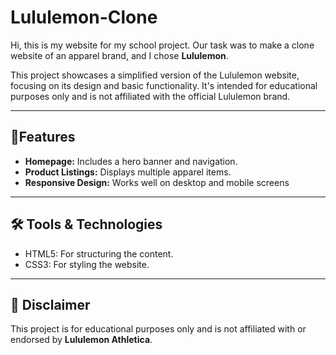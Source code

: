 # Lululemon-Clone
Hi, this is my website for my school project. Our task was to make a clone website of an apparel brand, and I chose **Lululemon**.

This project showcases a simplified version of the Lululemon website, focusing on its design and basic functionality. It's intended for educational purposes only and is not affiliated with the official Lululemon brand.
<hr>

<h2>🌟Features</h2>
<ul>
    <li><b>Homepage:</b> Includes a hero banner and navigation.</li>
    <li><b>Product Listings:</b> Displays multiple apparel items.</li>
    <li><b>Responsive Design:</b> Works well on desktop and mobile screens</li>
</ul>
<hr>

<h2>🛠️ Tools & Technologies</h2>
<ul>
    <li>HTML5: For structuring the content.</li>
    <li>CSS3: For styling the website.</li>
</ul>
<hr>

<h2>📜 Disclaimer</h2>
<p>This project is for educational purposes only and is not affiliated with or endorsed by <b>Lululemon Athletica</b>.</p>
